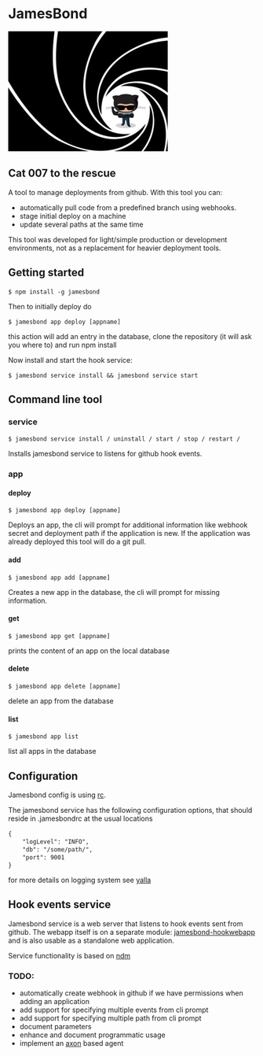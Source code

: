 # JamesBond
![logo](media/logo.png)
## Cat 007 to the rescue
A tool to manage deployments from github.
With this tool you can:
* automatically pull code from a predefined branch using webhooks. 
* stage initial deploy on a machine
* update several paths at the same time

This tool was developed for light/simple production or development environments, not as a replacement for heavier deployment tools.

## Getting started
```
$ npm install -g jamesbond
```
Then to initially deploy do
```
$ jamesbond app deploy [appname]
```
this action will add an entry in the database, clone the repository (it will ask you where to) and run npm install

Now install and start the hook service:
```
$ jamesbond service install && jamesbond service start
```

## Command line tool

### service 
```
$ jamesbond service install / uninstall / start / stop / restart / 
```
Installs jamesbond service to listens for github hook events.
### app
#### deploy
```
$ jamesbond app deploy [appname]
```
Deploys an app, the cli will prompt for additional information like webhook secret and deployment path if the application is new. If the application was already deployed this tool will do a git pull.
#### add
```
$ jamesbond app add [appname]
```
Creates a new app in the database, the cli will prompt for missing information.
#### get
```
$ jamesbond app get [appname]
```
prints the content of an app on the local database
#### delete
```
$ jamesbond app delete [appname]
```
delete an app from the database
#### list
```
$ jamesbond app list
```
list all apps in the database

## Configuration
Jamesbond config is using [rc](http://github.com/dominictarr/rc). 

The jamesbond service has the following configuration options, that should reside in .jamesbondrc at the usual locations
```
{
    "logLevel": "INFO",  
    "db": "/some/path/",
    "port": 9001
}
```
for more details on logging system see [yalla](https://github.com/kessler/node-yalla)

## Hook events service
Jamesbond service is a web server that listens to hook events sent from github. The webapp itself is on a separate module:  [jamesbond-hookwebapp](https://github.com/kessler/node-jamesbond-hookwebapp) and is also usable as a standalone web application.

Service functionality is based on [ndm](http://npmjs.org/package/ndm)

### TODO: 
* automatically create webhook in github if we have permissions when adding an application
* add support for specifying multiple events from cli prompt
* add support for specifying multiple path from cli prompt
* document parameters
* enhance and document programmatic usage
* implement an [axon](https://github.com/tj/axon) based agent